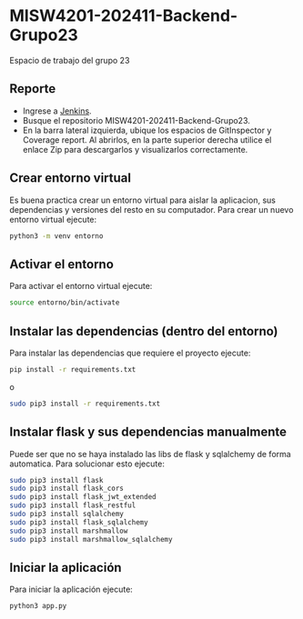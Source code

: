 # MISW4201-202411-Backend-Grupo23
Espacio de trabajo del grupo 23
 
## Reporte
* Ingrese a [Jenkins](http://157.253.238.75:8080/jenkins-misovirtual/).
* Busque el repositorio MISW4201-202411-Backend-Grupo23.
* En la barra lateral izquierda, ubique los espacios de GitInspector y Coverage report. Al abrirlos, en la parte superior derecha utilice el enlace Zip para descargarlos y visualizarlos correctamente.

## Crear entorno virtual
Es buena practica crear un entorno virtual para aislar la aplicacion, sus dependencias y versiones del resto en su computador.
Para crear un nuevo entorno virtual ejecute:

```bash
python3 -m venv entorno
```

## Activar el entorno
Para activar el entorno virtual ejecute:
```bash
source entorno/bin/activate
```

## Instalar las dependencias (dentro del entorno)
Para instalar las dependencias que requiere el proyecto ejecute:
```bash
pip install -r requirements.txt
```

o

```bash
sudo pip3 install -r requirements.txt
```

## Instalar flask y sus dependencias manualmente
Puede ser que no se haya instalado las libs de flask y sqlalchemy de forma automatica. Para solucionar esto ejecute:

```bash
sudo pip3 install flask
sudo pip3 install flask_cors
sudo pip3 install flask_jwt_extended
sudo pip3 install flask_restful
sudo pip3 install sqlalchemy
sudo pip3 install flask_sqlalchemy
sudo pip3 install marshmallow
sudo pip3 install marshmallow_sqlalchemy
```

## Iniciar la aplicación
Para iniciar la aplicación ejecute:

```bash
python3 app.py
```
